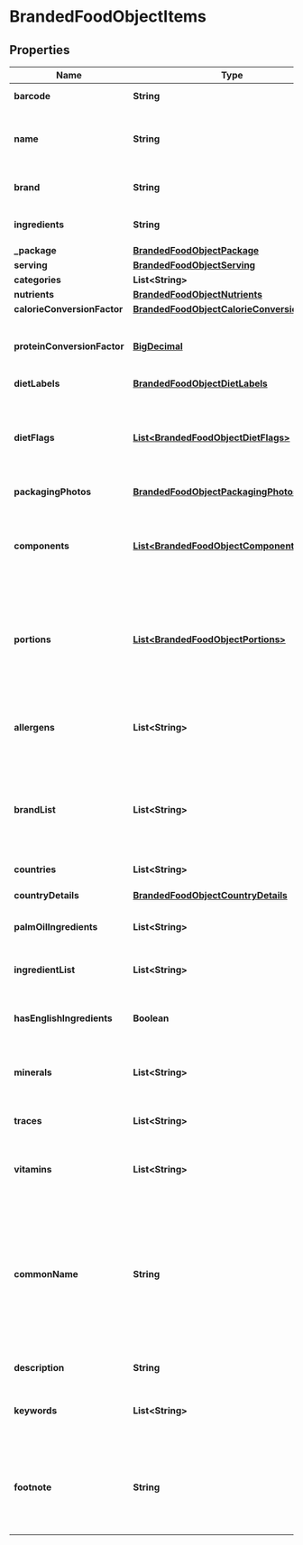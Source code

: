 # BrandedFoodObjectItems

## Properties
Name | Type | Description | Notes
------------ | ------------- | ------------- | -------------
**barcode** | **String** | EAN/UPC barcode |  [optional]
**name** | **String** | Item name as provided by brand owner or as shown on packaging |  [optional]
**brand** | **String** | The brand name that owns this item |  [optional]
**ingredients** | **String** | Ingredients in order of highest value to least |  [optional]
**_package** | [**BrandedFoodObjectPackage**](BrandedFoodObjectPackage.md) |  |  [optional]
**serving** | [**BrandedFoodObjectServing**](BrandedFoodObjectServing.md) |  |  [optional]
**categories** | **List&lt;String&gt;** |  |  [optional]
**nutrients** | [**BrandedFoodObjectNutrients**](BrandedFoodObjectNutrients.md) |  |  [optional]
**calorieConversionFactor** | [**BrandedFoodObjectCalorieConversionFactor**](BrandedFoodObjectCalorieConversionFactor.md) |  |  [optional]
**proteinConversionFactor** | [**BigDecimal**](BigDecimal.md) | The multiplication factor used to calculate protein from nitrogen |  [optional]
**dietLabels** | [**BrandedFoodObjectDietLabels**](BrandedFoodObjectDietLabels.md) |  |  [optional]
**dietFlags** | [**List&lt;BrandedFoodObjectDietFlags&gt;**](BrandedFoodObjectDietFlags.md) | An array of ingredient objects that were flagged while grading this item for compatibility with each diet |  [optional]
**packagingPhotos** | [**BrandedFoodObjectPackagingPhotos**](BrandedFoodObjectPackagingPhotos.md) |  |  [optional]
**components** | [**List&lt;BrandedFoodObjectComponents&gt;**](BrandedFoodObjectComponents.md) | An array of objects containing the constituent parts of a food (e.g. bone is a component of meat) |  [optional]
**portions** | [**List&lt;BrandedFoodObjectPortions&gt;**](BrandedFoodObjectPortions.md) | An array of objects containing information on discrete amounts of a food found in this item |  [optional]
**allergens** | **List&lt;String&gt;** | An array of ingredients in this item that may cause allergic reactions in people |  [optional]
**brandList** | **List&lt;String&gt;** | An array of brands we have associated with this item. Some items are sold by more than 1 brand. |  [optional]
**countries** | **List&lt;String&gt;** | An array of countries where this item is sold |  [optional]
**countryDetails** | [**BrandedFoodObjectCountryDetails**](BrandedFoodObjectCountryDetails.md) |  |  [optional]
**palmOilIngredients** | **List&lt;String&gt;** | An array of ingredients made from palm oil |  [optional]
**ingredientList** | **List&lt;String&gt;** | An array of this item&#x27;s ingredients |  [optional]
**hasEnglishIngredients** | **Boolean** | A boolean indicating if we have English ingredients for this item |  [optional]
**minerals** | **List&lt;String&gt;** | An array of minerals that this item contains |  [optional]
**traces** | **List&lt;String&gt;** | An array of trace ingredients that may be found in this item |  [optional]
**vitamins** | **List&lt;String&gt;** | An array of vitamins that are found in this item |  [optional]
**commonName** | **String** | Common names associated with this item. These generally clarify what the item is (e.g. when the brand name is \&quot;BRAND&#x27;s Spicy Enchilada\&quot; the common name may be \&quot;Chicken enchilada\&quot;) |  [optional]
**description** | **String** | A description of this item |  [optional]
**keywords** | **List&lt;String&gt;** | An array of keywords that can be used to describe this item |  [optional]
**footnote** | **String** | Comments on any unusual aspects of this item. Examples might include unusual aspects of the food overall. |  [optional]
